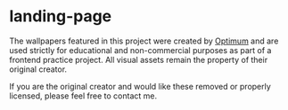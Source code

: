 # landing-page

The wallpapers featured in this project were created by [Optimum](https://optimum.store/) and are used strictly for educational and non-commercial purposes as part of a frontend practice project. All visual assets remain the property of their original creator.

If you are the original creator and would like these removed or properly licensed, please feel free to contact me.
